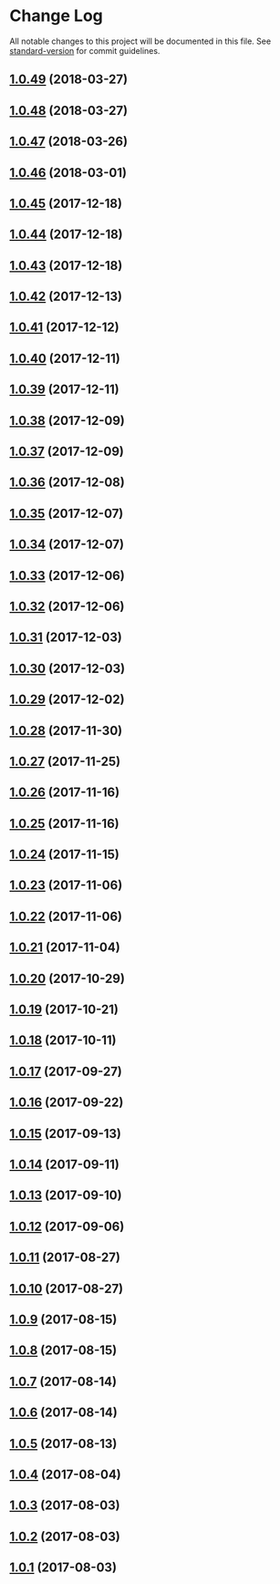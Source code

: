 # Change Log

All notable changes to this project will be documented in this file. See [standard-version](https://github.com/conventional-changelog/standard-version) for commit guidelines.

<a name="1.0.49"></a>
## [1.0.49](https://github.com/zerkalica/reactive-di-examples/compare/v1.0.48...v1.0.49) (2018-03-27)



<a name="1.0.48"></a>
## [1.0.48](https://github.com/zerkalica/reactive-di-examples/compare/v1.0.47...v1.0.48) (2018-03-27)



<a name="1.0.47"></a>
## [1.0.47](https://github.com/zerkalica/reactive-di-examples/compare/v1.0.46...v1.0.47) (2018-03-26)



<a name="1.0.46"></a>
## [1.0.46](https://github.com/zerkalica/reactive-di-examples/compare/v1.0.45...v1.0.46) (2018-03-01)



<a name="1.0.45"></a>
## [1.0.45](https://github.com/zerkalica/reactive-di-examples/compare/v1.0.44...v1.0.45) (2017-12-18)



<a name="1.0.44"></a>
## [1.0.44](https://github.com/zerkalica/reactive-di-examples/compare/v1.0.43...v1.0.44) (2017-12-18)



<a name="1.0.43"></a>
## [1.0.43](https://github.com/zerkalica/reactive-di-examples/compare/v1.0.42...v1.0.43) (2017-12-18)



<a name="1.0.42"></a>
## [1.0.42](https://github.com/zerkalica/reactive-di-examples/compare/v1.0.41...v1.0.42) (2017-12-13)



<a name="1.0.41"></a>
## [1.0.41](https://github.com/zerkalica/reactive-di-examples/compare/v1.0.40...v1.0.41) (2017-12-12)



<a name="1.0.40"></a>
## [1.0.40](https://github.com/zerkalica/reactive-di-examples/compare/v1.0.39...v1.0.40) (2017-12-11)



<a name="1.0.39"></a>
## [1.0.39](https://github.com/zerkalica/reactive-di-examples/compare/v1.0.38...v1.0.39) (2017-12-11)



<a name="1.0.38"></a>
## [1.0.38](https://github.com/zerkalica/reactive-di-examples/compare/v1.0.37...v1.0.38) (2017-12-09)



<a name="1.0.37"></a>
## [1.0.37](https://github.com/zerkalica/reactive-di-examples/compare/v1.0.36...v1.0.37) (2017-12-09)



<a name="1.0.36"></a>
## [1.0.36](https://github.com/zerkalica/reactive-di-examples/compare/v1.0.35...v1.0.36) (2017-12-08)



<a name="1.0.35"></a>
## [1.0.35](https://github.com/zerkalica/reactive-di-examples/compare/v1.0.34...v1.0.35) (2017-12-07)



<a name="1.0.34"></a>
## [1.0.34](https://github.com/zerkalica/reactive-di-examples/compare/v1.0.33...v1.0.34) (2017-12-07)



<a name="1.0.33"></a>
## [1.0.33](https://github.com/zerkalica/reactive-di-examples/compare/v1.0.32...v1.0.33) (2017-12-06)



<a name="1.0.32"></a>
## [1.0.32](https://github.com/zerkalica/reactive-di-examples/compare/v1.0.31...v1.0.32) (2017-12-06)



<a name="1.0.31"></a>
## [1.0.31](https://github.com/zerkalica/reactive-di-examples/compare/v1.0.30...v1.0.31) (2017-12-03)



<a name="1.0.30"></a>
## [1.0.30](https://github.com/zerkalica/reactive-di-examples/compare/v1.0.29...v1.0.30) (2017-12-03)



<a name="1.0.29"></a>
## [1.0.29](https://github.com/zerkalica/reactive-di-examples/compare/v1.0.28...v1.0.29) (2017-12-02)



<a name="1.0.28"></a>
## [1.0.28](https://github.com/zerkalica/reactive-di-examples/compare/v1.0.27...v1.0.28) (2017-11-30)



<a name="1.0.27"></a>
## [1.0.27](https://github.com/zerkalica/reactive-di-examples/compare/v1.0.26...v1.0.27) (2017-11-25)



<a name="1.0.26"></a>
## [1.0.26](https://github.com/zerkalica/reactive-di-examples/compare/v1.0.25...v1.0.26) (2017-11-16)



<a name="1.0.25"></a>
## [1.0.25](https://github.com/zerkalica/reactive-di-examples/compare/v1.0.24...v1.0.25) (2017-11-16)



<a name="1.0.24"></a>
## [1.0.24](https://github.com/zerkalica/reactive-di-examples/compare/v1.0.23...v1.0.24) (2017-11-15)



<a name="1.0.23"></a>
## [1.0.23](https://github.com/zerkalica/reactive-di-examples/compare/v1.0.22...v1.0.23) (2017-11-06)



<a name="1.0.22"></a>
## [1.0.22](https://github.com/zerkalica/reactive-di-examples/compare/v1.0.21...v1.0.22) (2017-11-06)



<a name="1.0.21"></a>
## [1.0.21](https://github.com/zerkalica/reactive-di-examples/compare/v1.0.20...v1.0.21) (2017-11-04)



<a name="1.0.20"></a>
## [1.0.20](https://github.com/zerkalica/reactive-di-examples/compare/v1.0.19...v1.0.20) (2017-10-29)



<a name="1.0.19"></a>
## [1.0.19](https://github.com/zerkalica/reactive-di-examples/compare/v1.0.18...v1.0.19) (2017-10-21)



<a name="1.0.18"></a>
## [1.0.18](https://github.com/zerkalica/reactive-di-examples/compare/v1.0.17...v1.0.18) (2017-10-11)



<a name="1.0.17"></a>
## [1.0.17](https://github.com/zerkalica/reactive-di-examples/compare/v1.0.16...v1.0.17) (2017-09-27)



<a name="1.0.16"></a>
## [1.0.16](https://github.com/zerkalica/reactive-di-examples/compare/v1.0.15...v1.0.16) (2017-09-22)



<a name="1.0.15"></a>
## [1.0.15](https://github.com/zerkalica/reactive-di-examples/compare/v1.0.14...v1.0.15) (2017-09-13)



<a name="1.0.14"></a>
## [1.0.14](https://github.com/zerkalica/reactive-di-examples/compare/v1.0.13...v1.0.14) (2017-09-11)



<a name="1.0.13"></a>
## [1.0.13](https://github.com/zerkalica/reactive-di-examples/compare/v1.0.12...v1.0.13) (2017-09-10)



<a name="1.0.12"></a>
## [1.0.12](https://github.com/zerkalica/reactive-di-examples/compare/v1.0.11...v1.0.12) (2017-09-06)



<a name="1.0.11"></a>
## [1.0.11](https://github.com/zerkalica/reactive-di-examples/compare/v1.0.10...v1.0.11) (2017-08-27)



<a name="1.0.10"></a>
## [1.0.10](https://github.com/zerkalica/reactive-di-examples/compare/v1.0.9...v1.0.10) (2017-08-27)



<a name="1.0.9"></a>
## [1.0.9](https://github.com/zerkalica/reactive-di-examples/compare/v1.0.8...v1.0.9) (2017-08-15)



<a name="1.0.8"></a>
## [1.0.8](https://github.com/zerkalica/reactive-di-examples/compare/v1.0.7...v1.0.8) (2017-08-15)



<a name="1.0.7"></a>
## [1.0.7](https://github.com/zerkalica/reactive-di-examples/compare/v1.0.6...v1.0.7) (2017-08-14)



<a name="1.0.6"></a>
## [1.0.6](https://github.com/zerkalica/reactive-di-examples/compare/v1.0.5...v1.0.6) (2017-08-14)



<a name="1.0.5"></a>
## [1.0.5](https://github.com/zerkalica/reactive-di-examples/compare/v1.0.4...v1.0.5) (2017-08-13)



<a name="1.0.4"></a>
## [1.0.4](https://github.com/zerkalica/reactive-di-examples/compare/v1.0.3...v1.0.4) (2017-08-04)



<a name="1.0.3"></a>
## [1.0.3](https://github.com/zerkalica/reactive-di-examples/compare/v1.0.2...v1.0.3) (2017-08-03)



<a name="1.0.2"></a>
## [1.0.2](https://github.com/zerkalica/reactive-di-examples/compare/v1.0.1...v1.0.2) (2017-08-03)



<a name="1.0.1"></a>
## [1.0.1](https://github.com/zerkalica/reactive-di-examples/compare/v1.0.0...v1.0.1) (2017-08-03)
